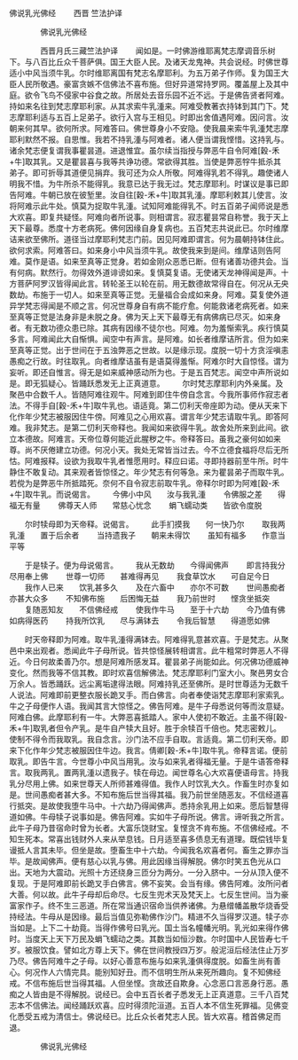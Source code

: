   佛说乳光佛经
　　西晋 竺法护译




　　　　佛说乳光佛经

　　　　西晋月氏三藏竺法护译
　　闻如是。一时佛游维耶离梵志摩调音乐树下。与八百比丘众千菩萨俱。国王大臣人民。及诸天龙鬼神。共会说经。时佛世尊适小中风当须牛乳。尔时维耶离国有梵志名摩耶利。为五万弟子作师。复为国王大臣人民所敬遇。豪富贪嫉不信佛法不喜布施。但好异道常持罗网。覆盖屋上及其中庭。欲令飞鸟不侵家中谷食之故。所居处去音乐园不近不远。于是佛告贤者阿难。持如来名往到梵志摩耶利家。从其求索牛乳湩来。阿难受教著衣持钵到其门下。梵志摩耶利适与五百上足弟子。欲行入宫与王相见。时即出舍值遇阿难。因问言。汝朝来何其早。欲何所求。阿难答曰。佛世尊身小不安隐。使我晨来索牛乳湩梵志摩耶利默然不报。自思惟。我若不持乳湩与阿难者。诸人便当谓我悭惜。这持乳与。诸余梵志便复谓我事瞿昙道。进退惟宜。虽尔续当指授与弊恶牛自令阿难[穀-禾+牛]取其乳。又是瞿昙喜与我等共诤功德。常欲得其胜。当使是弊恶牸牛抵杀其弟子。即可折辱其道便见捐弃。我可还为众人所敬。阿难得乳若不得乳。趣使诸人明我不惜。为牛所杀不能得乳。我意已达于我无过。梵志摩耶利。时谋议是事已即告阿难。牛朝已放在彼堑里。汝自往[穀-禾+牛]取其乳湩。摩耶利敕其儿使言。汝将阿难示此牛处。慎莫为捉取牛乳湩。试知阿难能得乳不。时五百弟子闻师说是悉大欢喜。即复共疑怪。阿难向者所说事。则相谓言。寂志瞿昙常自称誉。我于天上天下最尊。悉度十方老病死。佛何因缘自身复病也。五百梵志共说此已。尔时维摩诘来欲至佛所。道径当过摩耶利梵志门前。因见阿难即谓言。何为晨朝持钵住此。欲何求索。阿难答曰。如来身小中风当须牛乳。故使我来到是间。维摩诘则告阿难。莫作是语。如来至真等正觉身。若如金刚众恶悉已断。但有诸善功德共会。当有何病。默然行。勿得效外道诽谤如来。复慎莫复语。无使诸天龙神得闻是声。十方菩萨阿罗汉皆得闻此言。转轮圣王以轮在前。用无数德故常得自在。何况从无央数劫。布施于一切人。如来至真等正觉。无量福合会成如来身。阿难。莫复使外道异学梵志得闻是不顺之言。何况世尊身自有病不能疗愈。何能救诸老病死者。如来至真等正觉是法身非是未脱之身。佛为天上天下最尊无有病佛病已尽灭。如来身者。有无数功德众患已除。其病有因缘不徒尔也。阿难。勿为羞惭索乳。疾行慎莫多言。阿难闻此大自惭惧。闻空中有声言。是阿难。如长者维摩诘所言。但为如来至真等正觉。出于世间在于五浊弊恶之世故。以是缘示现。度脱一切十方贪淫嗔恚愚痴之行故。时往取乳。向者维摩诘虽有是语莫得羞惭。阿难尔时大自惊怪。谓为妄听。即还自惟言。得无是如来威神感动所为也。于是五百梵志。闻空中声所说如是。即无狐疑心。皆踊跃悉发无上正真道意。
　　尔时梵志摩耶利内外亲属。及聚邑中合数千人。皆随阿难往观牛。阿难到即住牛傍自念言。今我所事师作寂志者法。不得手自[穀-禾+牛]取牛乳也。语适竟。第二忉利天帝座即为动。便从天来下化作年少梵志被服因住牛傍。阿难见之心用欢喜。谓言年少梵志请取牛乳。即答阿难。我非梵志。是第二忉利天帝释也。我闻如来欲得牛乳。故舍处所来到此间。欲立本德故。阿难言。天帝位尊何能近此腥秽之牛。帝释答曰。虽我之豪何如如来尊。尚不厌倦建立功德。何况小天。我处无常皆当过去。今不立德食福将尽后无所怙。阿难报释。设欲为我取牛乳者惟愿用时。释应曰诺。寻即持器前至牛所。时牛静住不敢复动。其来观者皆惊怪之。年少梵志有何等急。来为瞿昙弟子而取牛乳。若傥为是弊恶牛所抵踏死。奈何不自令寂志前取牛乳。帝释尔时即为阿难[穀-禾+牛]取牛乳。而说偈言。
　　今佛小中风　　汝与我乳湩
　　令佛服之差　　得福无有量
　　佛尊天人师　　常慈心忧念
　　蜎飞蠕动类　　皆欲令度脱

　　尔时犊母即为天帝释。说偈言。
　　此手扪摸我　　何一快乃尔
　　取我两乳湩　　置于后余者
　　当持遗我子　　朝来未得饮
　　虽知有福多　　作意当平等

　　于是犊子。便为母说偈言。
　　我从无数劫　　今得闻佛声
　　即言持我分　　尽用奉上佛
　　世尊一切师　　甚难得再见
　　我食草饮水　　可自足今日
　　我作人已来　　饮乳甚多久
　　及在六畜中　　亦尔不可数
　　世间愚痴者　　亦甚大众多
　　不知佛布施　　后困悔无益
　　我乃前世时　　悭贪坐抵突
　　复随恶知友　　不信佛经戒
　　使我作牛马　　至于十六劫
　　今乃值有佛　　如病得医药
　　持我所饮乳　　尽与满钵去
　　令我后智慧　　得道愿如佛

　　时天帝释即为阿难。取牛乳湩得满钵去。阿难得乳意甚欢喜。于是梵志。从聚邑中来出观者。悉闻此牛子母所说。皆共惊怪展转相谓言。此牛粗常时弊恶人不得近。今日何故柔善乃尔。想是阿难所感发耳。瞿昙弟子尚能如此。何况佛功德威神变化。然而我等不信其教。即时欢喜信解佛法。梵志摩耶利门室大小。聚邑男女合万余人。皆悉踊跃。远尘离垢逮得法眼。阿难持乳还至佛所。是时世尊适为无数千人说法。阿难即前更整衣服长跪叉手。而白佛言。向者奉使诣梵志摩耶利家索乳。牛之子母便作人语。我闻其言大惊怪之。佛告阿难。是牛子母悉说何等而汝意疑。阿难白佛。此摩耶利有一牛。大弊恶喜抵踏人。家中人使初不敢近。主虽不得[穀-禾+牛]取乳者但令产乳。是牛自产犊大且好。胜于余犊百千倍也。梵志密敕儿。使制不得令而我取乳。我自念言。沙门法不应手自取。言适竟。第二忉利天帝。即来下化作年少梵志被服因住牛边。我言。倩卿[穀-禾+牛]取牛乳。帝释言诺。便前取乳。即告牛言。今世尊小中风当用乳。汝与如来乳者得福无量。于是牛语答帝释言。取我两乳。置两乳湩以遗我子。犊在母边。闻世尊名心大欢喜便语母言。持我乳分尽用上佛。如来世尊天人所师甚难得值。我作人时饮乳大久。作畜生时亦复如是。世间愚痴者甚大多。不知布施后世当得其福。我乃前世坐随恶友。不信经道喜行抵突。是故使我堕牛马中。十六劫乃得闻佛声。悉持余乳用上如来。愿后智慧得道如佛。牛母犊子说事如是。佛告阿难。实如牛子母所说。佛言。谛听我之所言。此牛子母乃昔宿命时曾为长者。大富乐饶财宝。复悭贪不肯布施。不信佛经戒。不知生死本。常喜出钱财外人来从举息钱。日月适至喜多债息无有道理。既偿钱毕复谩抵人言其未毕。但坐是故。堕畜生中十六劫。今闻我名欢喜者何。畜生之罪亦当毕。是故闻佛声。便有慈心以乳与佛。用此因缘当得解脱。佛尔时笑五色光从口出。天地为大震动。光照十方还绕身三匝分为两分。一分入脐中。一分从顶入便不复现。于是阿难即前长跪叉手白佛言。佛不妄笑。会当有缘。佛告阿难。汝所问者大善。何以故。此牛子母却后命尽。七反生兜术天及梵天上。七反生世间。当为豪富家作子。终不生三恶道。所在常当通识宿命当供养诸佛。为悬缯幡盖散华烧香受持经法。牛母从是因缘。最后当值见弥勒佛作沙门。精进不久当得罗汉道。犊子亦当如是。上下二十劫竟。当得作佛号曰乳光。国土当名幢幡光明。乳光如来得作佛时。当度天上天下万民及蜎飞蠕动之类。其数当如恒沙数。尔时国中人民皆寿七千岁。被服饮食。譬如北方尊上天下。佛在世间教授四万岁。般泥洹后经法住止万岁乃尽。佛告阿难牛之子母。以好心善意布施与如来乳湩俱得度脱。如畜生尚有善心。何况作人六情完具。能别知好丑。而不信明生所从来死所趣向。复不知佛经戒。不信布施后世当得其福。人但坐悭。贪故还自欺身。心念恶口言恶身行恶。愚痴之人皆由是不得解脱。说经已。会中五百长者子悉发无上正真道意。三千八百梵志本不信佛法。闻经踊跃欢喜。应时得须陀洹道。五百人本不信生死罪福。见佛变化悉受五戒为清信士。佛说经已。比丘众长者梵志人民。皆大欢喜。稽首佛足而退。

　　　　佛说乳光佛经


